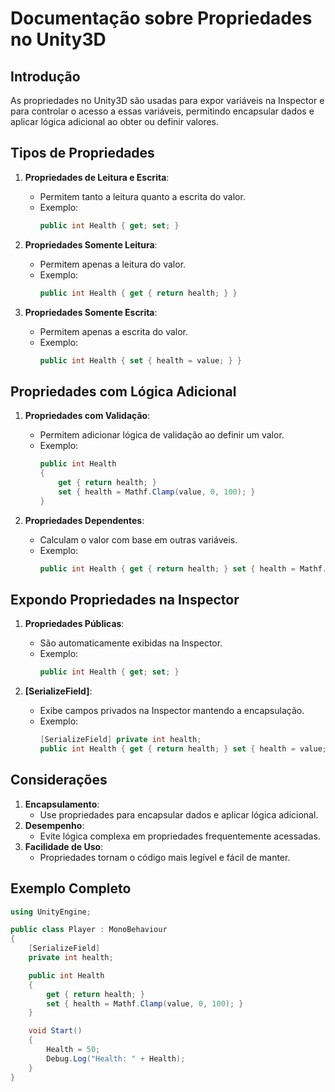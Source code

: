 
# Documentação sobre Propriedades no Unity3D

## Introdução

As propriedades no Unity3D são usadas para expor variáveis na Inspector e para controlar o acesso a essas variáveis, permitindo encapsular dados e aplicar lógica adicional ao obter ou definir valores.

## Tipos de Propriedades

1. **Propriedades de Leitura e Escrita**:
   - Permitem tanto a leitura quanto a escrita do valor.
   - Exemplo:
     ```csharp
     public int Health { get; set; }
     ```

2. **Propriedades Somente Leitura**:
   - Permitem apenas a leitura do valor.
   - Exemplo:
     ```csharp
     public int Health { get { return health; } }
     ```

3. **Propriedades Somente Escrita**:
   - Permitem apenas a escrita do valor.
   - Exemplo:
     ```csharp
     public int Health { set { health = value; } }
     ```

## Propriedades com Lógica Adicional

1. **Propriedades com Validação**:
   - Permitem adicionar lógica de validação ao definir um valor.
   - Exemplo:
     ```csharp
     public int Health
     {
         get { return health; }
         set { health = Mathf.Clamp(value, 0, 100); }
     }
     ```

2. **Propriedades Dependentes**:
   - Calculam o valor com base em outras variáveis.
   - Exemplo:
     ```csharp
     public int Health { get { return health; } set { health = Mathf.Clamp(value, 0, maxHealth); } }
     ```

## Expondo Propriedades na Inspector

1. **Propriedades Públicas**:
   - São automaticamente exibidas na Inspector.
   - Exemplo:
     ```csharp
     public int Health { get; set; }
     ```

2. **[SerializeField]**:
   - Exibe campos privados na Inspector mantendo a encapsulação.
   - Exemplo:
     ```csharp
     [SerializeField] private int health;
     public int Health { get { return health; } set { health = value; } }
     ```

## Considerações

1. **Encapsulamento**:
   - Use propriedades para encapsular dados e aplicar lógica adicional.
2. **Desempenho**:
   - Evite lógica complexa em propriedades frequentemente acessadas.
3. **Facilidade de Uso**:
   - Propriedades tornam o código mais legível e fácil de manter.

## Exemplo Completo

```csharp
using UnityEngine;

public class Player : MonoBehaviour
{
    [SerializeField]
    private int health;

    public int Health
    {
        get { return health; }
        set { health = Mathf.Clamp(value, 0, 100); }
    }

    void Start()
    {
        Health = 50;
        Debug.Log("Health: " + Health);
    }
}
```
